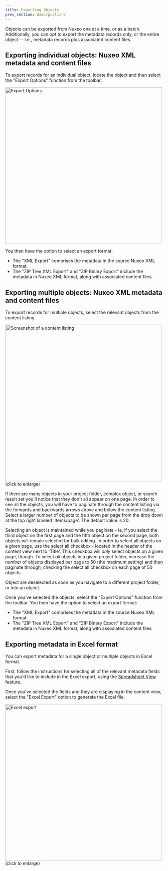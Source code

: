 ```yaml
---
title: Exporting Objects
prev_section: dams/publish/
---
```


Objects can be exported from Nuxeo one at a time, or as a batch. Additionally, you can opt to export the metadata records only, or the entire object -- i.e., metadata records plus associated content files.

## Exporting individual objects: Nuxeo XML metadata and content files

To export records for an individual object, locate the object and then select the "Export Options" function from the toolbar.

<a class="img-popup" href="{{ site.url }}{{ site.baseurl }}/images/export.png">
  <img src="{{ site.url }}{{ site.baseurl }}/images/export.png" alt="Export Options" style="width: 500px">
</a>

You then have the option to select an export format: 

* The "XML Export" comprises the metadata in the source Nuxeo XML format.  
* The "ZIP Tree XML Export" and "ZIP Binary Export" include the metadata in Nuxeo XML format, along with associated content files.


## Exporting multiple objects: Nuxeo XML metadata and content files

To export records for multiple objects, select the relevant objects from the content listing.

<a class="img-popup" href="{{ site.url }}{{ site.baseurl }}/images/4_bulk-edit.png">
  <img src="{{ site.url }}{{ site.baseurl }}/images/4_bulk-edit.png" alt="Screenshot of a content listing" style="width: 500px">
</a>
<br>(click to enlarge)

If there are many objects in your project folder, complex object, or search result set you'll notice that they don't all appear on one page. In order to see all the objects, you will have to paginate through the content listing via the forwards and backwards arrows above and below the content listing. Select a larger number of objects to be shown per page from the drop down at the top right labeled 'Items/page'. The default value is 20. 

Selecting an object is maintained while you paginate - ie, if you select the third object on the first page and the fifth object on the second page, both objects will remain selected for bulk editing. In order to select all objects on a given page, use the select all checkbox - located in the header of the content view next to 'Title'. This checkbox will _only_ select objects on a given page, though. To select _all_ objects in a given project folder, increase the number of objects displayed per page to 50 (the maximum setting) and then paginate through, checking the select all checkbox on each page of 50 objects.

Object are deselected as soon as you navigate to a different project folder, or into an object. 

Once you've selected the objects, select the "Export Options" function from the toolbar.  You then have the option to select an export format:

* The "XML Export" comprises the metadata in the source Nuxeo XML format.  
* The "ZIP Tree XML Export" and "ZIP Binary Export" include the metadata in Nuxeo XML format, along with associated content files.

## Exporting metadata in Excel format

You can export metadata for a single object or multiple objects in Excel format.

First, follow the instructions for selecting all of the relevant metadata fields that you'd like to include in the Excel export, using the <a href="https://registry.cdlib.org/documentation/docs/dams/spreadsheet-view/">Spreadsheet View</a> feature.

Once you've selected the fields and they are displaying in the content view, select the "Excel Export" option to generate the Excel file.

<a class="img-popup" href="{{ site.url }}{{ site.baseurl }}/images/excel.png">
  <img src="{{ site.url }}{{ site.baseurl }}/images/excel.png" alt="Excel export" style="width: 500px">
</a>
<br>(click to enlarge)
